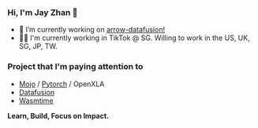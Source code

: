 ### Hi, I'm Jay Zhan 👋

- 🚀 I’m currently working on [arrow-datafusion!](https://github.com/apache/arrow-datafusion)
- 👨‍💻 I'm currently working in TikTok @ SG. Willing to work in the US, UK, SG, JP, TW.

### Project that I'm paying attention to
* [Mojo](https://github.com/modularml/mojo) / [Pytorch](https://github.com/pytorch/pytorch) / OpenXLA
* [Datafusion](https://github.com/apache/arrow-datafusion)
* [Wasmtime](https://github.com/bytecodealliance/wasmtime)

**Learn, Build, Focus on Impact.**

<!--
**jayzhan211/jayzhan211** is a ✨ _special_ ✨ repository because its `README.md` (this file) appears on your GitHub profile.

Here are some ideas to get you started:

- 🔭 I’m currently working on ...
- 🌱 I’m currently learning ...
- 👯 I’m looking to collaborate on ...
- 🤔 I’m looking for help with ...
- 💬 Ask me about ...
- 📫 How to reach me: ...
- 😄 Pronouns: ...
- ⚡ Fun fact: ...
-->
